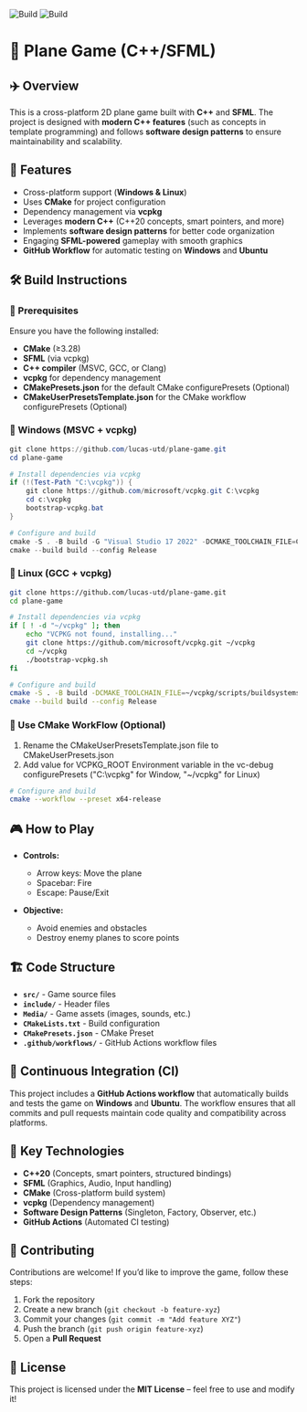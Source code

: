 ![Build](https://github.com/lucas-utd/plane-game/actions/workflows/cmake-linux.yml/badge.svg)
![Build](https://github.com/lucas-utd/plane-game/actions/workflows/cmake-windows.yml/badge.svg)

# 🚀 Plane Game (C++/SFML)

## ✈️ Overview  
This is a cross-platform 2D plane game built with **C++** and **SFML**. The project is designed with **modern C++ features** (such as concepts in template programming) and follows **software design patterns** to ensure maintainability and scalability.  

## 🎯 Features  
- Cross-platform support (**Windows & Linux**)  
- Uses **CMake** for project configuration  
- Dependency management via **vcpkg**  
- Leverages **modern C++** (C++20 concepts, smart pointers, and more)  
- Implements **software design patterns** for better code organization  
- Engaging **SFML-powered** gameplay with smooth graphics  
- **GitHub Workflow** for automatic testing on **Windows** and **Ubuntu**  

## 🛠️ Build Instructions  

### 🔹 Prerequisites  
Ensure you have the following installed:  
- **CMake** (≥3.28)  
- **SFML** (via vcpkg)  
- **C++ compiler** (MSVC, GCC, or Clang)  
- **vcpkg** for dependency management  
- **CMakePresets.json** for the default CMake configurePresets (Optional)
- **CMakeUserPresetsTemplate.json** for the CMake workflow configurePresets (Optional)

### 🔹 Windows (MSVC + vcpkg)  
```PowerShell
git clone https://github.com/lucas-utd/plane-game.git
cd plane-game

# Install dependencies via vcpkg
if (!(Test-Path "C:\vcpkg")) {
    git clone https://github.com/microsoft/vcpkg.git C:\vcpkg
    cd c:\vcpkg
    bootstrap-vcpkg.bat
}

# Configure and build
cmake -S . -B build -G "Visual Studio 17 2022" -DCMAKE_TOOLCHAIN_FILE=C:/vcpkg/scripts/buildsystems/vcpkg.cmake
cmake --build build --config Release
```

### 🔹 Linux (GCC + vcpkg)  
```sh
git clone https://github.com/lucas-utd/plane-game.git
cd plane-game

# Install dependencies via vcpkg
if [ ! -d "~/vcpkg" ]; then
    echo "VCPKG not found, installing..."
    git clone https://github.com/microsoft/vcpkg.git ~/vcpkg
    cd ~/vcpkg
    ./bootstrap-vcpkg.sh
fi

# Configure and build
cmake -S . -B build -DCMAKE_TOOLCHAIN_FILE=~/vcpkg/scripts/buildsystems/vcpkg.cmake
cmake --build build --config Release
```

### 🔹 Use CMake WorkFlow (Optional)
1. Rename the CMakeUserPresetsTemplate.json file to CMakeUserPresets.json
2. Add value for VCPKG_ROOT Environment variable in the vc-debug configurePresets ("C:\vcpkg" for Window, "~/vcpkg" for Linux)

```sh
# Configure and build
cmake --workflow --preset x64-release
```

## 🎮 How to Play  
- **Controls:**  
  - Arrow keys: Move the plane  
  - Spacebar: Fire  
  - Escape: Pause/Exit  

- **Objective:**  
  - Avoid enemies and obstacles  
  - Destroy enemy planes to score points  

## 🏗️ Code Structure  
- **`src/`** - Game source files  
- **`include/`** - Header files  
- **`Media/`** - Game assets (images, sounds, etc.)  
- **`CMakeLists.txt`** - Build configuration  
- **`CMakePresets.json`** - CMake Preset  
- **`.github/workflows/`** - GitHub Actions workflow files  

## 🔄 Continuous Integration (CI)  
This project includes a **GitHub Actions workflow** that automatically builds and tests the game on **Windows** and **Ubuntu**. The workflow ensures that all commits and pull requests maintain code quality and compatibility across platforms.  

## 📌 Key Technologies  
- **C++20** (Concepts, smart pointers, structured bindings)  
- **SFML** (Graphics, Audio, Input handling)  
- **CMake** (Cross-platform build system)  
- **vcpkg** (Dependency management)  
- **Software Design Patterns** (Singleton, Factory, Observer, etc.)  
- **GitHub Actions** (Automated CI testing)  

## 🤝 Contributing  
Contributions are welcome! If you’d like to improve the game, follow these steps:  
1. Fork the repository  
2. Create a new branch (`git checkout -b feature-xyz`)  
3. Commit your changes (`git commit -m "Add feature XYZ"`)  
4. Push the branch (`git push origin feature-xyz`)  
5. Open a **Pull Request**  

## 📜 License  
This project is licensed under the **MIT License** – feel free to use and modify it!  


